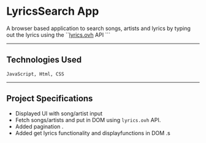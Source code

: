 # LyricsSearch App

A browser based application to search songs, artists and lyrics by typing out the lyrics using the ``[lyrics.ovh](https://lyrics.ovh) API ```

<hr>

## Technologies Used

``` JavaScript, Html, CSS ```

<hr>

## Project Specifications

- Displayed UI with song/artist input
- Fetch songs/artists and put in DOM using ``` lyrics.ovh ``` API.
- Added pagination .
- Added get lyrics functionality and displayfunctions in DOM .s
